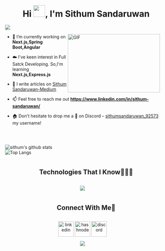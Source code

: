 
<!--h1 without bottom border-->
<div id="user-content-toc">
  <ul align="center" >
   <h1>Hi <img src="https://github.com/TheDudeThatCode/TheDudeThatCode/blob/master/Assets/Hi.gif" width="38px">, I'm Sithum Sandaruwan</h1>
  </ul>
</div>


<p>
  <a href="https://github.com/DenverCoder1/readme-typing-svg"><img src="https://readme-typing-svg.herokuapp.com?&font=IBM+Plex+Sans&color=abcdef&size=20&lines=Welcome+to+my+GitHub+Profile!;I'm+a+Trainee+Software+Engineer;I'm+also+like+Full+Stack+Developing" /></a>
</p>



<!--Intro start-->

  <img align="right" top="500" height="190" width="300" alt="GIF" src="https://github.com/sharif-islam96403/sharif-islam96403/blob/main/CatCode.gif">

- 🔭 I’m currently working on **Next.js,Spring Boot,Angular**

- ☁️ I've keen interest in Full Satck Developing. So,I'm learning **Next.js,Express.js**

- 📝 I write articles on [Sithum Sandaruwan-Medium](https://medium.com/@sithumsandaruwan200123)

- 📫 Feel free to reach me out **https://www.linkedin.com/in/sithum-sandaruwan/**

- 🏠 Don't hesitate to drop me a **👋** on Discord –  [sithumsandaruwan_92573](sithumsandaruwan_92573) my username!

<!--Intro end-->


<br><br>
<!--- stats & Trophy (start) -->
<p align="center" >
  <!--- stats (start) -->

![sithum's github stats](https://github-readme-stats.vercel.app/api?username=sithum-sandaruwan&show_icons=true&theme=react)  
![Top Langs](https://github-readme-stats.vercel.app/api/top-langs/?username=sithum-sandaruwan&langs_count=8&theme=react&layout=compact)

<!--- stats (end) -->




</p>        
<!--- stats (end) -->


<!--h1 without bottom border-->
<div id="user-content-toc">
  <ul align="center">
    <summary><h2 style="display: inline-block">Technologies That I Know👨🏻‍💻</h2></summary>
  </ul>
</div>
<!--tech stack icons-->
<p align="center">
  <a href="https://skillicons.dev">
    <img src="https://skillicons.dev/icons?i=angular,react,vite,nestjs,ts,nodejs,java,linux,mysql,postgres,figma,git" />
  </a>
</p>


<!-- Connect with me -->
<!--h2 without bottom border-->
<div id="user-content-toc">
  <ul align="center">
    <summary><h2 style="display: inline-block">Connect With Me🤝</h2></summary>
  </ul>
</div>

<!--icons and links-->
<p align="center">
<a href="https://www.linkedin.com/in/sithum-sandaruwan/" target="blank"><img align="center" src="https://user-images.githubusercontent.com/88904952/234979284-68c11d7f-1acc-4f0c-ac78-044e1037d7b0.png" alt="linkedin" height="50" width="50" /></a>
<a href="https://medium.com/@sithumsandaruwan200123" target="blank"><img align="center" src="https://user-images.githubusercontent.com/88904952/234982196-562aea17-5532-4550-8c08-1c7cb994a541.png" alt="hashnode" height="50" width="50" /></a>
<a href="https://discordapp.com/users/sithumsandaruwan_92573" target="blank"><img align="center" src="https://user-images.githubusercontent.com/88904952/234982627-019fd336-6248-453c-9b05-97c13fd1d207.png" alt="discord" height="50" width="50" /></a>
  
</p>


<!--profile visit count-->
<div align="center">
  
[![](https://visitcount.itsvg.in/api?id=sithum-sandaruwan&icon=3&color=6)](https://visitcount.itsvg.in)
  
</div>



